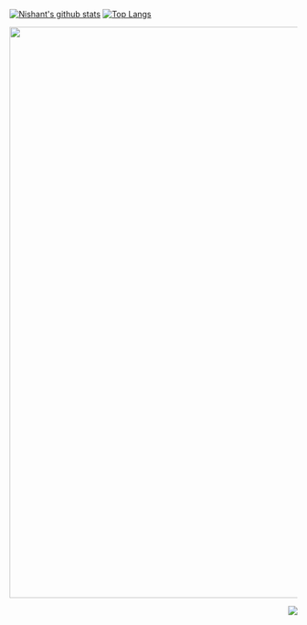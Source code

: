 [![Nishant's github stats](https://github-readme-stats.vercel.app/api?username=nishantkp&include_all_commits=true&show_icons=true&line_height=21&show_icons=true&theme=default)](https://github.com/anuraghazra/github-readme-stats)
[![Top Langs](https://github-readme-stats.vercel.app/api/top-langs/?username=nishantkp&show_icons=true&layout=compact&theme=default&langs_count=10)](https://github.com/anuraghazra/github-readme-stats)
<p align="center">
	<img src="https://user-images.githubusercontent.com/32653955/94587922-40574600-0251-11eb-8a89-cc1e56eb486f.gif" width="1000">
</p>
	
<img src="https://komarev.com/ghpvc/?username=nishantkp&color=blue&style=flat-square" align="right" />
